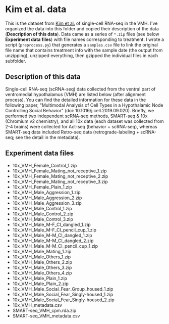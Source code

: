 # Kim et al. data

This is the dataset from [Kim et al.](https://data.mendeley.com/datasets/ypx3sw2f7c/2) of single-cell RNA-seq in the VMH. I've organized the data into this folder and copied their description of the data (**Description of this data**). Data came as a series of `*.zip` files (see below **Experiment data files**) with file names corresponding to treatment. I wrote a script (`preprocess.py`) that generates a `samples.csv` file to link the original file name that contains treatment info with the sample date (the output from unzipping), unzipped everything, then gzipped the individual files in each subfolder.

## Description of this data
Single-cell RNA-seq (scRNA-seq) data collected from the ventral part of ventromedial hypothalamus (VMH) are listed below (after alignment process). You can find the detailed information for these data in the following paper, "Multimodal Analysis of Cell Types in a Hypothalamic Node Controlling Social Behavior" (doi: 10.1016/j.cell.2019.09.020). Briefly, we performed two independent scRNA-seq methods, SMART-seq & 10x (Chromium v2 chemistry), and all 10x data (each dataset was collected from 2-4 brains) were collected for Act-seq (behavior + scRNA-seq), whereas SMART-seq data included Retro-seq data (retrograde-labeling + scRNA-seq; see the detail in the metadata).

## Experiment data files
* 10x_VMH_Female_Control_1.zip
* 10x_VMH_Female_Mating_not_receptive_1.zip
* 10x_VMH_Female_Mating_not_receptive_2.zip
* 10x_VMH_Female_Mating_not_receptive_3.zip
* 10x_VMH_Female_Plain_1.zip
* 10x_VMH_Male_Aggression_1.zip
* 10x_VMH_Male_Aggression_2.zip
* 10x_VMH_Male_Aggression_3.zip
* 10x_VMH_Male_Control_1.zip
* 10x_VMH_Male_Control_2.zip
* 10x_VMH_Male_Control_3.zip
* 10x_VMH_Male_M-F_CI_dangled_1.zip
* 10x_VMH_Male_M-F_CI_pencil_cup_1.zip
* 10x_VMH_Male_M-M_CI_dangled_1.zip
* 10x_VMH_Male_M-M_CI_dangled_2.zip
* 10x_VMH_Male_M-M_CI_pencil_cup_1.zip
* 10x_VMH_Male_Mating_1.zip
* 10x_VMH_Male_Others_1.zip
* 10x_VMH_Male_Others_2.zip
* 10x_VMH_Male_Others_3.zip
* 10x_VMH_Male_Others_4.zip
* 10x_VMH_Male_Plain_1.zip
* 10x_VMH_Male_Plain_2.zip
* 10x_VMH_Male_Social_Fear_Group_housed_1.zip
* 10x_VMH_Male_Social_Fear_Singly-housed_1.zip
* 10x_VMH_Male_Social_Fear_Singly-housed_2.zip
* 10x_VMH_metadata.csv
* SMART-seq_VMH_cpm.rda.zip
* SMART-seq_VMH_metadata.csv
